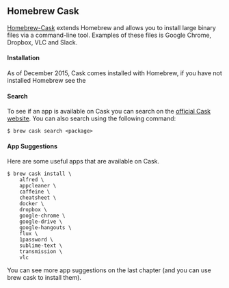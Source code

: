 ## Homebrew Cask

[Homebrew-Cask](https://caskroom.github.io/) extends Homebrew and allows you to install large binary files via a command-line tool. Examples of these files is Google Chrome, Dropbox, VLC and Slack.

#### Installation

As of December 2015, Cask comes installed with Homebrew, if you have not installed Homebrew see the

#### Search

To see if an app is available on Cask you can search on the [official Cask website](https://caskroom.github.io/search). You can also search using the following command:

```
$ brew cask search <package>
```

#### App Suggestions

Here are some useful apps that are available on Cask.

```
$ brew cask install \
    alfred \
    appcleaner \
    caffeine \
    cheatsheet \
    docker \
    dropbox \
    google-chrome \
    google-drive \
    google-hangouts \
    flux \
    1password \
    sublime-text \
    transmission \
    vlc
```

You can see more app suggestions on the last chapter \(and you can use brew cask to install them\).

